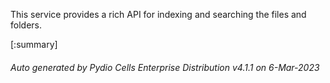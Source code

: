 






This service provides a rich API for indexing and searching the files and folders.

[:summary]

###### Auto generated by Pydio Cells Enterprise Distribution v4.1.1 on 6-Mar-2023
